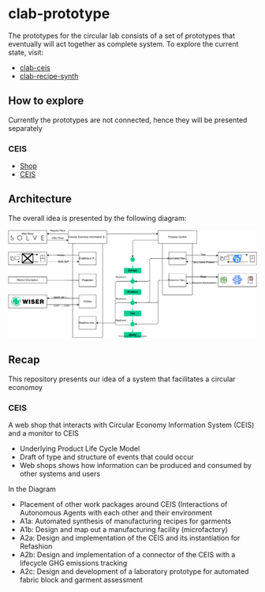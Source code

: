# clab-prototype

The prototypes for the circular lab consists of a set of prototypes that eventually will act together as complete system. To explore the current state, visit:

- [clab-ceis](https://github.com/Interactions-HSG/clab-ceis)
- [clab-recipe-synth](https://github.com/Interactions-HSG/clab-recipe-synthesis)

## How to explore

Currently the prototypes are not connected, hence they will be presented separately

### CEIS

- [Shop](http://localhost:8050/)
- [CEIS](http://localhost:8051/)

## Architecture

The overall idea is presented by the following diagram:

![alt text](https://raw.githubusercontent.com/Interactions-HSG/clab-ceis/main/doc/assets/overview.drawio.svg)

## Recap

This repository presents our idea of a system that facilitates a circular economoy

### CEIS

A web shop that interacts with Circular Economy Information System (CEIS) and a monitor to CEIS

- Underlying Product Life Cycle Model​
- Draft of type and structure of events that could occur​
- Web shops shows how information can be produced and consumed by other systems and users​

In the Diagram​

- Placement of other work packages around CEIS (Interactions of Autonomous Agents with each other and their environment​
- A1a: Automated synthesis of manufacturing recipes for garments​
- A1b: Design and map out a manufacturing facility (microfactory)​
- A2a: Design and implementation of the CEIS and its instantiation for Refashion​
- A2b: Design and implementation of a connector of the CEIS with a lifecycle GHG emissions tracking​
- A2c: Design and development of a laboratory prototype for automated fabric block and garment assessment

